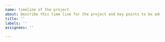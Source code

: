 ```yaml
---
name: timeline of the project
about: Describe this time line for the project and key points to be addressed
title: ''
labels: ''
assignees: ''

---
```




